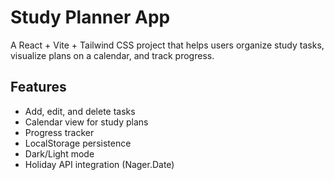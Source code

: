 # Study Planner App

A React + Vite + Tailwind CSS project that helps users organize study tasks, visualize plans on a calendar, and track progress.

## Features
- Add, edit, and delete tasks
- Calendar view for study plans
- Progress tracker
- LocalStorage persistence
- Dark/Light mode
- Holiday API integration (Nager.Date)

